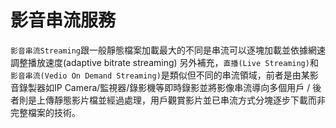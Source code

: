 # 影音串流服務
`影音串流Streaming`跟一般靜態檔案加載最大的不同是串流可以逐塊加載並依據網速調整播放速度(adaptive bitrate streaming)
另外補充，`直播(Live Streaming)`和`影音串流(Vedio On Demand Streaming)`是類似但不同的串流領域，前者是由某影音錄製器如IP Camera/監視器/錄影機等即時錄影並將影像串流導向多個用戶 / 後者則是上傳靜態影片檔並經過處理，用戶觀賞影片並已串流方式分塊逐步下載而非完整檔案的技術。

